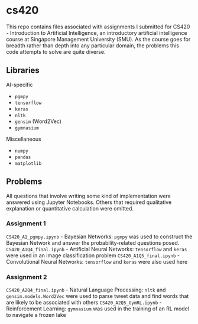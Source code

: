# cs420
This repo contains files associated with assignments I submitted for CS420 - Introduction to Artificial Intelligence, an introductory artificial intelligence course at Singapore Management University (SMU). As the course goes for breadth rather than depth into any particular domain, the problems this code attempts to solve are quite diverse.

## Libraries
AI-specific
- `pgmpy`
- `tensorflow`
- `keras`
- `nltk`
- `gensim` (Word2Vec)
- `gymnasium`

Miscellaneous
- `numpy`
- `pandas`
- `matplotlib`

## Problems
All questions that involve writing some kind of implementation were answered using Jupyter Notebooks. Others that required qualitative explanation or quantitative calculation were omitted.

### Assignment 1
`CS420_A1_pgmpy.ipynb` - Bayesian Networks: `pgmpy` was used to construct the Bayesian Network and answer the probability-related questions posed.
`CS420_A1Q4_final.ipynb` - Artificial Neural Networks: `tensorflow` and `keras` were used in an image classification problem
`CS420_A1Q5_final.ipynb` - Convolutional Neural Networks: `tensorflow` and `keras` were also used here

### Assignment 2
`CS420_A2Q4_final.ipynb` - Natural Language Processing: `nltk` and `gensim.models.Word2Vec` were used to parse tweet data and find words that are likely to be associated with others
`CS420_A2Q5_GymRL.ipynb` - Reinforcement Learning: `gymnasium` was used in the training of an RL model to navigate a frozen lake
